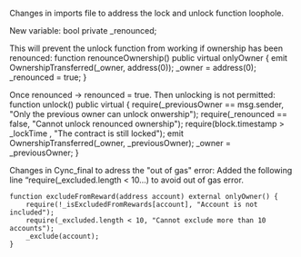 

Changes in imports file to address the lock and unlock function loophole. 

New variable: 
bool private _renounced;

This will prevent the unlock function from working if ownership has been renounced: 
function renounceOwnership() public virtual onlyOwner {
        emit OwnershipTransferred(_owner, address(0));
        _owner = address(0);
        _renounced = true;
    }

Once renounced → renounced = true. Then unlocking is not permitted: 
    function unlock() public virtual {
        require(_previousOwner == msg.sender, "Only the previous owner can unlock onwership");
        require(_renounced == false, "Cannot unlock renounced ownership");
        require(block.timestamp > _lockTime , "The contract is still locked");
        emit OwnershipTransferred(_owner, _previousOwner);
        _owner = _previousOwner;
    }

Changes in Cync_final to adress the "out of gas" error: 
Added the following line “require(_excluded.length < 10…) to avoid out of gas error. 

    function excludeFromReward(address account) external onlyOwner() {
        require(!_isExcludedFromRewards[account], "Account is not included");
        require(_excluded.length < 10, "Cannot exclude more than 10 accounts");
        _exclude(account);
    }



